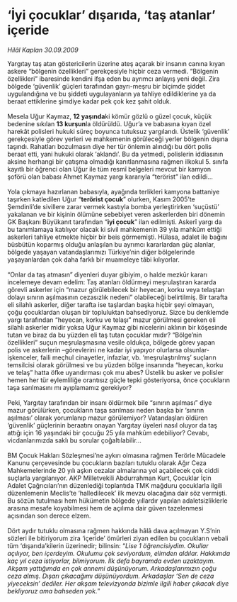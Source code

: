 # ‘İyi çocuklar’ dışarıda, ‘taş atanlar’ içeride‏

*Hilâl Kaplan 30.09.2009*

<div class="taraf_structure_2col_1zq">
<div class="margen_n">



 <p>Yargıtay taş atan göstericilerin üzerine ateş açarak bir insanın canına kıyan askere “bölgenin özellikleri” gerekçesiyle hiçbir ceza vermedi. “Bölgenin özellikleri” ibaresinde kendini ifşa eden bu ayrımcı anlayış yeni değil. Zira bölgede ‘güvenlik’ güçleri tarafından gayrı-meşru bir biçimde şiddet uygulandığına ve bu şiddeti uygulayanların ya tahliye edildiklerine ya da beraat ettiklerine şimdiye kadar pek çok kez şahit olduk. <br/><br/>Mesela Uğur Kaymaz, <b>12 yaşında</b>ki kömür gözlü o güzel çocuk, küçük bedenine sıkılan <b>13 kurşun</b>la öldürüldü. Uğur’a ve babasına kıyan özel harekât polisleri hukuki süreç boyunca tutuksuz yargılandı. Üstelik ‘güvenlik’ gerekçesiyle görev yerleri ve mahkemenin görüleceği yerler bölgenin dışına taşındı. Rahatları bozulmasın diye her tür önlemin alındığı bu dört polis beraat etti, yani hukuki olarak ‘aklandı’. Bu da yetmedi, polislerin iddiasının aksine herhangi bir çatışma olmadığı kanıtlanmasına rağmen ilkokul 5. sınıfa kayıtlı bir öğrenci olan Uğur ile tüm resmî belgeleri mevcut bir kamyon şoförü olan babası Ahmet Kaymaz yargı kararıyla “terörist” ilan edildi... <br/><br/>Yola çıkmaya hazırlanan babasıyla, ayağında terlikleri kamyona battaniye taşırken katledilen Uğur “<b>terörist çocuk</b>” olurken, Kasım 2005’te Şemdinli’de sivillere zarar vermek kastıyla bomba yerleştirirken ‘suçüstü’ yakalanan ve bir kişinin ölümüne sebebiyet veren askerlerden biri dönemin GK Başkanı Büyükanıt tarafından “<b>iyi çocuk</b>” ilan edilmişti. Askerî yargı da bu tanımlamaya katılıyor olacak ki sivil mahkemenin 39 yıla mahkûm ettiği askerleri tahliye etmekte hiçbir bir beis görmemişti. Hülasa, adalet ile bağını büsbütün koparmış olduğu anlaşılan bu ayrımcı kararlardan güç alanlar, bölgede yaşayan vatandaşlarımızı Türkiye’nin diğer bölgelerinde yaşayanlardan çok daha farklı bir muameleye tâbi kılıyorlar. <br/><br/>“Onlar da taş atmasın” diyenleri duyar gibiyim, o halde mezkûr kararı incelemeye devam edelim: Taş atanları öldürmeyi meşrulaştıran kararda görevli askerler için “mazur görülebilecek bir heyecan, korku veya telaştan dolayı sınırın aşılmasının cezasızlık nedeni” olabileceği belirtilmiş. Bir tarafta eli silahlı askerler, diğer tarafta ise taşlardan başka hiçbir şeyi olmayan, çoğu çocuklardan oluşan bir topluluktan bahsediyoruz. Sizce bu denklemde yargı tarafından “heyecan, korku ve telaşı” mazur görülmesi gereken eli silahlı askerler midir yoksa Uğur Kaymaz gibi nicelerini aklının bir köşesinde tutan ve biraz da bu yüzden eli taş tutan çocuklar mıdır? “Bölge’nin özellikleri” suçun meşrulaşmasına vesile oldukça, bölgede görev yapan polis ve askerlerin –görevlerini ne kadar iyi yapıyor olurlarsa olsunlar- işkenceler, faili meçhul cinayetler, infazlar, vb. ‘meşrulaştırılmış’ suçların temsilcisi olarak görülmesi ve bu yüzden bölge insanında “heyecan, korku ve telaş” hatta öfke uyandırması çok mu abes? Üstelik bu asker ve polisler hemen her tür eylemliliğe orantısız güçle tepki gösteriyorsa, önce çocukların taşa sarılmasını mı ayıplamamız gerekiyor? <br/><br/>Peki, Yargıtay tarafından bir insanı öldürmek bile “sınırın aşılması” diye mazur görülürken, çocukların taşa sarılması neden başka bir ‘sınırın aşılması’ olarak yorumlanıp mazur görülemiyor? Vatandaşları öldüren ‘güvenlik’ güçlerinin beraatını onayan Yargıtay üyeleri nasıl oluyor da taş attığı için 16 yaşındaki bir çocuğu 25 yıla mahkûm edebiliyor? Cevabı, vicdanlarımızda saklı bu sorular çoğaltılabilir... <br/><br/>BM Çocuk Hakları Sözleşmesi’ne aykırı olmasına rağmen Terörle Mücadele Kanunu çerçevesinde bu çocukların bazıları tutuklu olarak Ağır Ceza Mahkemelerinde 20 yılı aşkın cezalar almalarına yol açabilecek çok ciddi suçlarla yargılanıyor. AKP Milletvekili Abdurrahman Kurt, Çocuklar İçin Adalet Çağrıcıları’nın düzenlediği toplantıda TMK mağduru çocuklarla ilgili düzenlemenin Meclis’te ‘halledilecek’ ilk mevzu olacağına dair söz vermişti. Bu sözün tutulması hem hükümetin bölgede yıllardır yapılan adaletsizliklerle arasına mesafe koyabilmesi hem de açılıma dair güven tazelenmesi açısından son derece elzem. <br/><br/>Dört aydır tutuklu olmasına rağmen hakkında hâlâ dava açılmayan Y.S’nin sözleri ile bitiriyorum zira ‘içeride’ ömürleri ziyan edilen bu çocukların vebali tüm ‘dışarıda’kilerin üzerinedir; bilinsin: “<i>Lise 1 öğrencisiydim. Okullar açılıyor, ben içerdeyim. Okulumu çok seviyordum, elimden aldılar. Hakkımda kaç yıl ceza istiyorlar, bilmiyorum. İlk defa bayramda evden uzaktayım. Akşam yattığımda en çok annemi düşünüyorum. Arkadaşlarımızın çoğu ceza almış. Dışarı çıkacağımı düşünüyordum. Arkadaşlar ‘Sen de ceza yiyeceksin’ dediler. Her akşam televizyonda bizimle ilgili haber çıkacak diye bekliyoruz ama bahseden yok.</i>”</p>
<br/>
<br/>
<br/>



<br/>


<div id="taraf_not">
</div>

</div>


</div>
